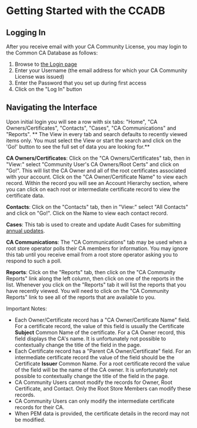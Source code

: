 # Getting Started with the CCADB #

## Logging In ##

After you receive email with your CA Community License, you may login to the
Common CA Database as follows:

1. Browse to [the Login page][CCADB-Login]
2. Enter your Username (the email address for which your CA Community License
   was issued)
3. Enter the Password that you set up during first access
4. Click on the "Log In" button

## Navigating the Interface ##

Upon initial login you will see a row with six tabs: "Home", "CA
Owners/Certificates", "Contacts", "Cases", "CA Communications" and "Reports".
** The View in every tab and search defaults to recently viewed items only.
You must select the View or start the search and click on the 'Go!' button to
see the full set of data you are looking for.**

**CA Owners/Certificates**: Click on the "CA Owners/Certificates" tab, then in
"View:" select "Community User's CA Owners/Root Certs" and click on "Go!".
This will list the CA Owner and all of the root certificates associated with
your account. Click on the "CA Owner/Certificate Name" to view each record.
Within the record you will see an Account Hierarchy section, where you can
click on each root or intermediate certificate record to view the certificate
data.

**Contacts**: Click on the "Contacts" tab, then in "View:" select "All
Contacts" and click on "Go!". Click on the Name to view each contact record.

**Cases**: This tab is used to create and update Audit Cases for submitting
[annual updates](updates).

**CA Communications**: The "CA Communications" tab may be used when a root
store operator polls their CA members for information. You may ignore this tab
until you receive email from a root store operator asking you to respond to
such a poll.

**Reports**: Click on the "Reports" tab, then click on the "CA Community
Reports" link along the left column, then click on one of the reports in the
list. Whenever you click on the "Reports" tab it will list the reports that
you have recently viewed. You will need to click on the "CA Community Reports"
link to see all of the reports that are available to you.

Important Notes:

* Each Owner/Certificate record has a "CA Owner/Certificate Name" field. For a
  certificate record, the value of this field is usually the Certificate
  **Subject** Common Name of the certificate. For a CA Owner record, this
  field displays the CA's name. It is unfortunately not possible to
  contextually change the title of the field in the page.
* Each Certificate record has a "Parent CA Owner/Certificate" field. For an
  intermediate certificate record the value of the field should be the
  Certificate **Issuer** Common Name. For a root certificate record the value
  of the field will be the name of the CA owner. It is unfortunately not
  possible to contextually change the title of the field in the page.
* CA Community Users cannot modify the records for Owner, Root Certificate,
  and Contact. Only the Root Store Members can modify these records.
* CA Community Users can only modify the intermediate certificate records for
  their CA.
* When PEM data is provided, the certificate details in the record may not be
  modified.

[CCADB-Login]: https://ccadb.force.com/
